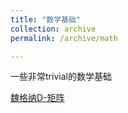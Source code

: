 ```yaml
---
title: "数学基础"
collection: archive
permalink: /archive/math

---
```


一些非常trivial的数学基础

[魏格纳D-矩阵](https://lfcdepression.github.io/notes/D_matrix)